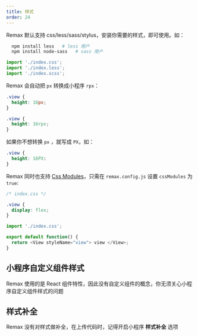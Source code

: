```yaml
---
title: 样式
order: 24
---
```


Remax 默认支持 css/less/sass/stylus，安装你需要的样式，即可使用。如：

```bash
  npm install less   # less 用户
  npm install node-sass   # sass 用户
```

```js
import './index.css';
import './index.less';
import './index.scss';
```

Remax 会自动把 `px` 转换成小程序 `rpx`：

```css
.view {
  height: 16px;
}
```

```css
.view {
  height: 16rpx;
}
```

如果你不想转换 `px` ，就写成 `PX`，如：

```css
.view {
  height: 16PX:
}
```

Remax 同时也支持 [Css Modules](https://github.com/css-modules/css-modules)，只需在 `remax.config.js` 设置 `cssModules` 为 `true`:

```css
/* index.css */

.view {
  display: flex;
}
```

```js
import './index.css';

export default function() {
  return <View styleName="view"> view </View>;
}
```

## 小程序自定义组件样式

Remax 使用的是 React 组件特性，因此没有自定义组件的概念，你无须关心小程序自定义组件样式的问题

## 样式补全

Remax 没有对样式做补全，在上传代码时，记得开启小程序 **样式补全** 选项

